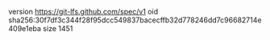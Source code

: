 version https://git-lfs.github.com/spec/v1
oid sha256:30f7df3c344f28f95dcc549837bacecffb32d778246dd7c96682714e409e1eba
size 1451
